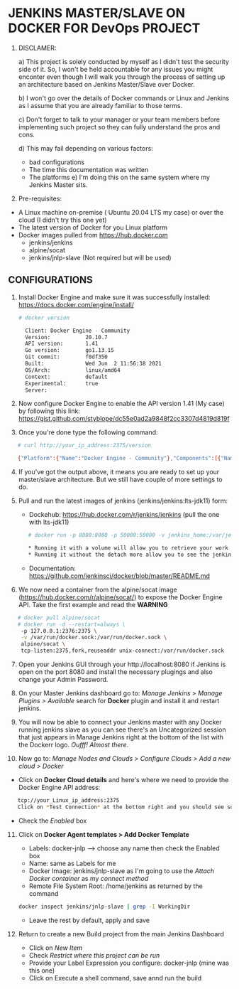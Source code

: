 # JENKINS MASTER/SLAVE ON DOCKER FOR DevOps PROJECT

1. DISCLAMER:

   a) This project is solely conducted by myself as I didn't test the     security side of it. So, I won't be held accountable for any issues you might enconter even though I will walk you through the process of setting up an architecture based on Jenkins Master/Slave over Docker.
   
   b) I won't go over the details of Docker commands or Linux and Jenkins as I assume that you are already familiar to those terms.

   c) Don't forget to talk to your manager or your team members before implementing such project so they can fully understand the pros and cons.

   d) This may fail depending on various factors:
      - bad configurations
      - The time this documentation was written
      - The platforms
   e) I'm doing this on the same system where my Jenkins Master sits.

2. Pre-requisites:

 - A Linux machine on-premise ( Ubuntu 20.04 LTS my case) or over the cloud (I didn't try this one yet)
 - The latest version of Docker for you Linux platform
 - Docker images pulled from https://hub.docker.com
   - jenkins/jenkins
   - alpine/socat
   - jenkins/jnlp-slave (Not required but will be used)

## CONFIGURATIONS

1. Install Docker Engine and make sure it was successfully installed: https://docs.docker.com/engine/install/
   ```sh
   # docker version

     Client: Docker Engine - Community
     Version:           20.10.7
     API version:       1.41
     Go version:        go1.13.15
     Git commit:        f0df350
     Built:             Wed Jun  2 11:56:38 2021
     OS/Arch:           linux/amd64
     Context:           default
     Experimental:      true
     Server: 
   ```
2. Now configure Docker Engine to enable the API version 1.41 (My case) by following this link: https://gist.github.com/styblope/dc55e0ad2a9848f2cc3307d4819d819f

3. Once you're done type the following command:
```sh
   # curl http://your_ip_address:2375/version

   {"Platform":{"Name":"Docker Engine - Community"},"Components":[{"Name":"Engine","Version":"20.10.7","Details":{"ApiVersion":"1.41","Arch":"amd64","BuildTime":"2021-06-02T11:54:50.000000000+00:00","Experimental":"false","GitCommit":"b0f5bc3","GoVersion":"go1.13.15","KernelVersion":"5.8.0-59-generic","MinAPIVersion":"1.12","Os":"linux"}},{"Name":"containerd","Version":"1.4.6","Details":{"GitCommit":"d71fcd7d8303cbf684402823e425e9dd2e99285d"}},{"Name":"runc","Version":"1.0.0-rc95","Details":{"GitCommit":"b9ee9c6314599f1b4a7f497e1f1f856fe433d3b7"}},{"Name":"docker-init","Version":"0.19.0","Details":{"GitCommit":"de40ad0"}}],"Version":"20.10.7","ApiVersion":"1.41","MinAPIVersion":"1.12","GitCommit":"b0f5bc3","GoVersion":"go1.13.15","Os":"linux","Arch":"amd64","KernelVersion":"5.8.0-59-generic","BuildTime":"2021-06-02T11:54:50.000000000+00:00"}
```
4. If you've got the output above, it means you are ready to set up your master/slave architecture. But we still have couple of more settings to do.

5. Pull and run the latest images of jenkins (jenkins/jenkins:lts-jdk11) form: 
   - Dockehub: https://hub.docker.com/r/jenkins/jenkins (pull the one with lts-jdk11)
   ```sh
      # docker run -p 8080:8080 -p 50000:50000 -v jenkins_home:/var/jenkins_home jenkins/jenkins:lts-jdk11
   
      * Running it with a volume will allow you to retrieve your work after a disaster.
      * Running it without the detach more allow you to see the jenkins master initialAdminPassword and its flow.
   ```
   - Documentation: https://github.com/jenkinsci/docker/blob/master/README.md

6. We now need a container from the alpine/socat image (https://hub.docker.com/r/alpine/socat/) to expose the Docker Engine API. Take the first example and read the **WARNING**
```sh
   # docker pull alpine/socat
   # docker run -d --restart=always \
    -p 127.0.0.1:2376:2375 \
    -v /var/run/docker.sock:/var/run/docker.sock \
    alpine/socat \
    tcp-listen:2375,fork,reuseaddr unix-connect:/var/run/docker.sock
```
7. Open your Jenkins GUI through your http://localhost:8080 if Jenkins is open on the port 8080 and install the necessary plugings and also change your Admin Password.

8. On your Master Jenkins dashboard go to:
*Manage Jenkins > Manage Plugins > Available* search for **Docker** plugin and install it and restart jenkins.

9. You will now be able to connect your Jenkins master with any Docker running jenkins slave as you can see there's an Uncategorized session that just appears in Manage Jenkins right at the bottom of the list with the Dockerr logo. *Oufff! Almost there*.

10. Now go to:
  *Manage Nodes and Clouds > Configure Clouds > Add a new cloud > Docker*
  
  - Click on **Docker Cloud details** and here's where we need to provide the Docker Engine API address: 
  ```sh 
     tcp://your_Linux_ip_address:2375
     Click on *Test Connection* at the bottom right and you should see something like this: Version = 20.10.7, API Version = 1.41
  ```
  - Check the *Enabled* box

11. Click on **Docker Agent templates > Add Docker Template**
    - Labels: docker-jnlp --> choose any name then check the Enabled box
    - Name: same as Labels for me
    - Docker Image: jenkins/jnlp-slave as I'm going to use the *Attach Docker container* as my *connect method*
    - Remote File System Root: /home/jenkins as returned by the command
    ```sh
    docker inspect jenkins/jnlp-slave | grep -I WorkingDir
    ```
    - Leave the rest by default, apply and save

12. Return to create a new Build project from the main Jenkins Dashboard
    - Click on *New Item*
    - Check *Restrict where this project can be run*
    - Provide your Label Expression you configure: docker-jnlp (mine was this one)
    - Click on Execute a shell command, save annd run the build